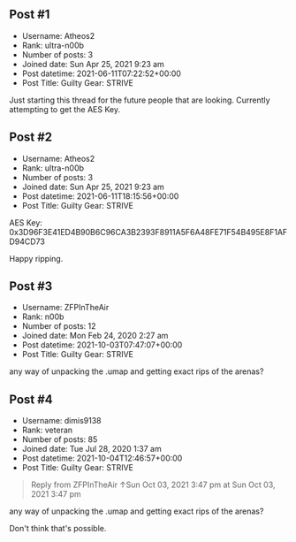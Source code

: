 ## Post #1
- Username: Atheos2
- Rank: ultra-n00b
- Number of posts: 3
- Joined date: Sun Apr 25, 2021 9:23 am
- Post datetime: 2021-06-11T07:22:52+00:00
- Post Title: Guilty Gear: STRIVE

Just starting this thread for the future people that are looking. Currently attempting to get the AES Key.
## Post #2
- Username: Atheos2
- Rank: ultra-n00b
- Number of posts: 3
- Joined date: Sun Apr 25, 2021 9:23 am
- Post datetime: 2021-06-11T18:15:56+00:00
- Post Title: Guilty Gear: STRIVE

AES Key: 0x3D96F3E41ED4B90B6C96CA3B2393F8911A5F6A48FE71F54B495E8F1AFD94CD73

Happy ripping.
## Post #3
- Username: ZFPInTheAir
- Rank: n00b
- Number of posts: 12
- Joined date: Mon Feb 24, 2020 2:27 am
- Post datetime: 2021-10-03T07:47:07+00:00
- Post Title: Guilty Gear: STRIVE

any way of unpacking the .umap and getting exact rips of the arenas?
## Post #4
- Username: dimis9138
- Rank: veteran
- Number of posts: 85
- Joined date: Tue Jul 28, 2020 1:37 am
- Post datetime: 2021-10-04T12:46:57+00:00
- Post Title: Guilty Gear: STRIVE

> Reply from ZFPInTheAir ↑Sun Oct 03, 2021 3:47 pm at Sun Oct 03, 2021 3:47 pm
>
> 
any way of unpacking the .umap and getting exact rips of the arenas?

Don't think that's possible.
